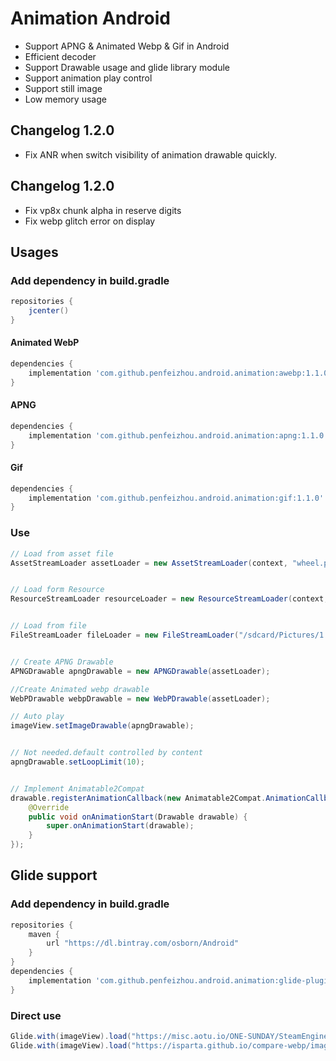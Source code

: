 # Animation Android
* Support APNG & Animated Webp & Gif in Android
* Efficient decoder
* Support Drawable usage and glide library module
* Support animation play control
* Support still image
* Low memory usage

## Changelog 1.2.0
* Fix ANR when switch visibility of animation drawable quickly.

## Changelog 1.2.0
* Fix vp8x chunk alpha in reserve digits
* Fix webp glitch error on display

## Usages

### Add dependency in build.gradle

```gradle
repositories {
    jcenter()
}
```
#### Animated WebP
```gradle
dependencies {
    implementation 'com.github.penfeizhou.android.animation:awebp:1.1.0'
}
```
#### APNG
```gradle
dependencies {
    implementation 'com.github.penfeizhou.android.animation:apng:1.1.0'
}
```
#### Gif
```gradle
dependencies {
    implementation 'com.github.penfeizhou.android.animation:gif:1.1.0'
}
```
### Use

```java
// Load from asset file
AssetStreamLoader assetLoader = new AssetStreamLoader(context, "wheel.png");


// Load form Resource
ResourceStreamLoader resourceLoader = new ResourceStreamLoader(context, R.drawable.sample);


// Load from file
FileStreamLoader fileLoader = new FileStreamLoader("/sdcard/Pictures/1.webp");


// Create APNG Drawable
APNGDrawable apngDrawable = new APNGDrawable(assetLoader);

//Create Animated webp drawable
WebPDrawable webpDrawable = new WebPDrawable(assetLoader);

// Auto play
imageView.setImageDrawable(apngDrawable);


// Not needed.default controlled by content
apngDrawable.setLoopLimit(10);


// Implement Animatable2Compat
drawable.registerAnimationCallback(new Animatable2Compat.AnimationCallback() {
    @Override
    public void onAnimationStart(Drawable drawable) {
        super.onAnimationStart(drawable);
    }
});
```
## Glide support

### Add dependency in build.gradle

```gradle
repositories {
    maven {
        url "https://dl.bintray.com/osborn/Android"
    }
}
dependencies {
    implementation 'com.github.penfeizhou.android.animation:glide-plugin:1.1.0'
}
```
### Direct use

```java
Glide.with(imageView).load("https://misc.aotu.io/ONE-SUNDAY/SteamEngine.png").into(imageView);
Glide.with(imageView).load("https://isparta.github.io/compare-webp/image/gif_webp/webp/2.webp").into(imageView);
```
